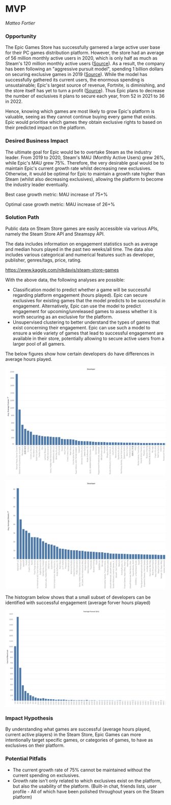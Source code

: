 # MVP

*Matteo Fortier*

### Opportunity

The Epic Games Store has successfully garnered a large active user base for their PC games distribution platform. However, the store had an average of 56 million monthly active users in 2020, which is only half as much as Steam's 120 million monthly active users ([Source](https://backlinko.com/steam-users)). As a result, the company has been following an "aggressive pursuit model", spending 1 billion dollars on securing exclusive games in 2019 ([Source](https://www.pcgamer.com/uk/epic-games-has-spent-at-least-dollar1-billion-on-exclusives/)). While the model has successfully gathered its current users, the enormous spending is unsustainable; Epic's largest source of revenue, Fortnite, is diminishing, and the store itself has yet to turn a profit ([Source](https://www.ign.com/articles/fortnite-made-9-billion-in-two-years-while-epic-games-store-has-yet-to-turn-a-profit)). Thus Epic plans to decrease the number of exclusives it plans to secure each year, from 52 in 2021 to 36 in 2022. 

Hence, knowing which games are most likely to grow Epic's platform is valuable, seeing as they cannot continue buying every game that exists. Epic would prioritise which games they obtain exclusive rights to based on their predicted impact on the platform. 

### Desired Business Impact

The ultimate goal for Epic would be to overtake Steam as the industry leader. From 2019 to 2020, Steam's MAU (Monthly Active Users) grew 26%, while Epic's MAU grew 75%. Therefore, the very desirable goal would be to maintain Epic's current growth rate whilst decreasing new exclusives. Otherwise, it would be optimal for Epic to maintain a growth rate higher than Steam (whilst also decreasing exclusives), allowing the platform to become the industry leader eventually.

Best case growth metric: MAU increase of 75+%

Optimal case growth metric: MAU increase of 26+%

### Solution Path

Public data on Steam Store games are easily accessible via various APIs, namely the Steam Store API and Steamspy API. 

The data includes information on engagement statistics such as average and median hours played in the past two weeks/all time. The data also includes various categorical and numerical features such as developer, publisher, genres/tags, price, rating. 

https://www.kaggle.com/nikdavis/steam-store-games

With the above data, the following analyses are possible:

- Classification model to predict whether a game will be successful regarding platform engagement (hours played). Epic can secure exclusives for existing games that the model predicts to be successful in engagement. Alternatively, Epic can use the model to predict engagement for upcoming/unreleased games to assess whether it is worth securing as an exclusive for the platform. 
- Unsupervised clustering to better understand the types of games that exist concerning their engagement. Epic can use such a model to ensure a wide variety of games that lead to successful engagement are available in their store, potentially allowing to secure active users from a larger pool of all gamers. 



The below figures show how certain developers do have differences in average hours played.

![figure 1](</figure 1.png>)

![figure 2](</figure 2.png>)

The histogram below shows that a small subset of developers can be identified with successful engagement (average forver hours played)

![figure 2](</figure 3.png>)



### Impact Hypothesis

By understanding what games are successful (average hours played, current active players) in the Steam Store, Epic Games can more intentionally target specific games, or categories of games, to have as exclusives on their platform.

### Potential Pitfalls

- The current growth rate of 75% cannot be maintained without the current spending on exclusives. 
- Growth rate isn't only related to which exclusives exist on the platform, but also the usability of the platform. (Built-in chat, friends lists, user profile - All of which have been polished throughout years on the Steam platform)
